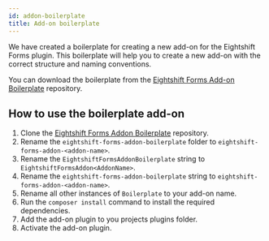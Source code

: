 ```yaml
---
id: addon-boilerplate
title: Add-on boilerplate
---
```


We have created a boilerplate for creating a new add-on for the Eightshift Forms plugin. This boilerplate will help you to create a new add-on with the correct structure and naming conventions.

You can download the boilerplate from the [Eightshift Forms Add-on Boilerplate](https://github.com/uandhgroup/eightshift-forms-addon-boilerplate) repository.

## How to use the boilerplate add-on
1. Clone the [Eightshift Forms Addon Boilerplate](https://github.com/uandhgroup/eightshift-forms-addon-boilerplate) repository.
2. Rename the `eightshift-forms-addon-boilerplate` folder to `eightshift-forms-addon-<addon-name>`.
3. Rename the `EightshiftFormsAddonBoilerplate` string to `EightshiftFormsAddon<AddonName>`.
4. Rename the `eightshift-forms-addon-boilerplate` string to `eightshift-forms-addon-<addon-name>`.
5. Rename all other instances of `Boilerplate` to your add-on name.
6. Run the `composer install` command to install the required dependencies.
7. Add the add-on plugin to you projects plugins folder.
8. Activate the add-on plugin.
